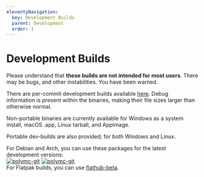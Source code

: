 ```yaml
---
eleventyNavigation:
  key: Development Builds
  parent: Development
  order: 1
---
```

# Development Builds
Please understand that **these builds are not intended for most users**. There may be bugs, and other instabilities. You have been warned.

There are per-commit development builds available [here](https://github.com/PolyMC/PolyMC/actions). Debug information is present within the binaries, making their file sizes larger than otherwise normal.

Non-portable binaries are currently available for Windows as a system install, macOS .app, Linux tarball, and AppImage.

Portable dev-builds are also provided; for both Windows and Linux.

For Debian and Arch, you can use these packages for the latest development versions:  
[![polymc-git](https://img.shields.io/badge/aur-polymc--git-blue)](https://aur.archlinux.org/packages/polymc-git/)
[![polymc-git](https://img.shields.io/badge/mpr-polymc--git-orange)](https://mpr.makedeb.org/packages/polymc-git)  
For Flatpak builds, you can use [flathub-beta](https://discourse.flathub.org/t/how-to-use-flathub-beta/2111).

